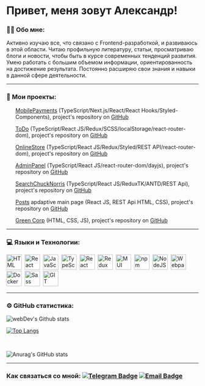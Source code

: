 # Привет, меня зовут Александр!


### 👩‍💻 Обо мне:

Активно изучаю все, что связано
с Frontend-разработкой, и
развиваюсь в этой области. Читаю
профильную литературу, статьи, просматриваю блоги и новости, чтобы
быть в курсе современных тенденций
развития. Умею работать с большим
объемом информации, ориентированность на достижение
результата. Постоянно расширяю свои
знания и навыки в данной сфере
деятельности.

---

### 🎯 Мои проекты:

<ul><a href='https://mobile-payments-beryl.vercel.app/'>MobilePayments</a> (TypeScript/Next.js/React/React Hooks/Styled-Components), project's repository on <a href='https://github.com/AlexRybakov/MobilePayments'>GitHub</a></ul>

<ul><a href='https://alexrybakov.github.io/ToDo/'>ToDo</a> (TypeScript/React JS/Redux/SCSS/localStorage/react-router-dom), project's repository on <a href='https://github.com/AlexRybakov/ToDo'>GitHub</a></ul>

<ul><a href='https://alexrybakov.github.io/OnlineStore/'>OnlineStore</a> (TypeScript/React JS/Redux/Styled/REST API/react-router-dom), project's repository on <a href='https://github.com/AlexRybakov/OnlineStore'>GitHub</a></ul>

<ul><a href='https://alexrybakov.github.io/AdminPanel/'>AdminPanel</a> (TypeScript/React JS/react-router-dom/dayjs), project's repository on <a href='https://github.com/AlexRybakov/AdminPanel'>GitHub</a></ul>

<ul><a href='https://alexrybakov.github.io/SearchChuckNorris/'>SearchChuckNorris</a> (TypeScript/React JS/ReduxTK/ANTD/REST Api), project's repository on <a href='https://github.com/AlexRybakov/SearchChuckNorris'>GitHub</a></ul>

<ul><a href='https://alexrybakov.github.io/Posts/'>Posts</a> apdaptive main page (React JS, REST Api HTML, CSS), project's repository on <a href='https://github.com/AlexRybakov/Posts'>GitHub</a></ul>

<ul><a href='https://alexrybakov.github.io/GreenCorpLanding/'>Green Corp</a> (HTML, CSS, JS), project's repository on <a href='https://github.com/AlexRybakov/GreenCorpLanding'>GitHub</a></ul>

---


### 💻 Языки и Технологии:

<div>
  <img src="https://cdn.jsdelivr.net/gh/devicons/devicon/icons/html5/html5-plain.svg" title="HTML" alt="HTML" width="40" height="40"/>&nbsp;
  <img src="https://cdn.jsdelivr.net/gh/devicons/devicon/icons/css3/css3-plain.svg" title="CSS" alt="React" width="40" height="40"/>&nbsp;
  <img src="https://cdn.jsdelivr.net/gh/devicons/devicon/icons/javascript/javascript-plain.svg" title="JavaScript" alt="JavaScript" width="40" height="40"/>&nbsp;
  <img src="https://cdn.jsdelivr.net/gh/devicons/devicon/icons/typescript/typescript-plain.svg" title="TypeScript" alt="TypeScript" width="40" height="40"/>&nbsp;
  <img src="https://cdn.jsdelivr.net/gh/devicons/devicon/icons/react/react-original-wordmark.svg" title="React" alt="React" width="40" height="40"/>&nbsp;
  <img src="https://cdn.jsdelivr.net/gh/devicons/devicon/icons/redux/redux-original.svg"  title="Redux" alt="Redux" width="40" height="40"/>&nbsp;
  <img src="https://cdn.jsdelivr.net/gh/devicons/devicon/icons/materialui/materialui-plain.svg" title="MUI" alt="MUI" width="40" height="40"/>&nbsp;
  <img src="https://cdn.jsdelivr.net/gh/devicons/devicon/icons/npm/npm-original-wordmark.svg" title="npm" alt="npm" width="40" height="40"/>&nbsp;
  <img src="https://cdn.jsdelivr.net/gh/devicons/devicon/icons/nodejs/nodejs-original.svg" title="NodeJS"  alt="NodeJS" width="40" height="40"/>&nbsp;
  <img src="https://cdn.jsdelivr.net/gh/devicons/devicon/icons/webpack/webpack-plain.svg" title="Webpack" alt="Webpack" width="40" height="40"/>&nbsp;
  <img src="https://cdn.jsdelivr.net/gh/devicons/devicon/icons/docker/docker-plain-wordmark.svg" title="Docker" alt="Docker" width="40" height="40"/>&nbsp;
  <img src="https://cdn.jsdelivr.net/gh/devicons/devicon/icons/sass/sass-original.svg" title="Sass" alt="Sass" width="40" height="40"/>&nbsp;
  <img src="https://cdn.jsdelivr.net/gh/devicons/devicon/icons/git/git-plain-wordmark.svg" title="GIT" alt="GIT" width="40" height="40"/>&nbsp;
</div>

---

### ⚙️ GitHub статистика:

<img  src="https://github-readme-streak-stats.herokuapp.com?user=AlexRybakov&theme=tokyonight" alt="webDev's Github stats" />

<br>

[![Top Langs](https://github-readme-stats.vercel.app/api/top-langs/?username=AlexRybakov&layout=compact&theme=tokyonight)](https://github.com/AlexRybakov/github-readme-stats)

<br>

![Anurag's GitHub stats](https://github-readme-stats.vercel.app/api?username=AlexRybakov&show_icons=true&theme=tokyonight)


---

### Как связаться со мной: [![Telegram Badge](https://img.shields.io/badge/-AlexRybakov-blue?style=flat&logo=Telegram&logoColor=white)](https://t.me/AlexRybakov96) [![Email Badge](https://img.shields.io/badge/-Gmail-red?style=flat&logo=Gmail&logoColor=white)](mailto:alexrybakov.dev@yandex.ru)
